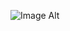

![Image Alt](https://github.com/turararara/ECG-App-Wifi-Ble-Internet/blob/master/22.jpg?raw=true)
